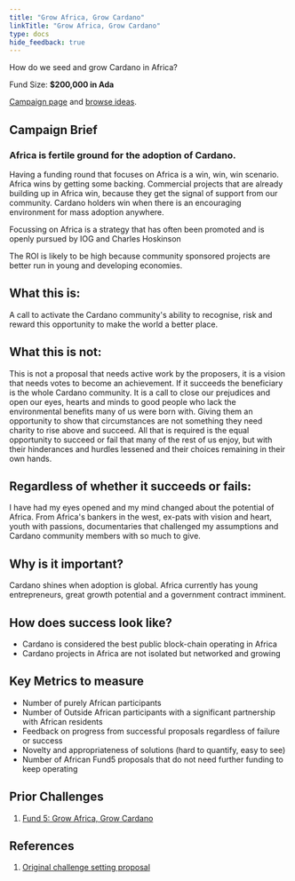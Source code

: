 ```yaml
---
title: "Grow Africa, Grow Cardano"
linkTitle: "Grow Africa, Grow Cardano"
type: docs
hide_feedback: true
---
```


How do we seed and grow Cardano in Africa?

Fund Size: **$200,000 in Ada**

[Campaign page](https://cardano.ideascale.com/a/campaign-home/26108) and [browse ideas](https://cardano.ideascale.com/a/ideas/top/campaign-filter/byids/campaigns/26108/stage/unspecified).

## Campaign Brief

### Africa is fertile ground for the adoption of Cardano.

Having a funding round that focuses on Africa is a win, win, win scenario. Africa wins by getting some backing. Commercial projects that are already building up in Africa win, because they get the signal of support from our community. Cardano holders win when there is an encouraging environment for mass adoption anywhere.

Focussing on Africa is a strategy that has often been promoted and is openly pursued by IOG and Charles Hoskinson

The ROI is likely to be high because community sponsored projects are better run in young and developing economies.

## What this is:

A call to activate the Cardano community's ability to recognise, risk and reward this opportunity to make the world a better place.

## What this is not:

This is not a proposal that needs active work by the proposers, it is a vision that needs votes to become an achievement. If it succeeds the beneficiary is the whole Cardano community. It is a call to close our prejudices and open our eyes, hearts and minds to good people who lack the environmental benefits many of us were born with. Giving them an opportunity to show that circumstances are not something they need charity to rise above and succeed. All that is required is the equal opportunity to succeed or fail that many of the rest of us enjoy, but with their hinderances and hurdles lessened and their choices remaining in their own hands.

## Regardless of whether it succeeds or fails:

I have had my eyes opened and my mind changed about the potential of Africa. From Africa's bankers in the west, ex-pats with vision and heart, youth with passions, documentaries that challenged my assumptions and Cardano community members with so much to give.

## Why is it important?

Cardano shines when adoption is global. Africa currently has young entrepreneurs, great growth potential and a government contract imminent.

## How does success look like?

- Cardano is considered the best public block-chain operating in Africa
- Cardano projects in Africa are not isolated but networked and growing

## Key Metrics to measure

- Number of purely African participants
- Number of Outside African participants with a significant partnership with African residents
- Feedback on progress from successful proposals regardless of failure or success
- Novelty and appropriateness of solutions (hard to quantify, easy to see)
- Number of African Fund5 proposals that do not need further funding to keep operating

## Prior Challenges

1. [Fund 5: Grow Africa, Grow Cardano](https://cardano.ideascale.com/a/campaign-home/25947)

## References

1. [Original challenge setting proposal](https://cardano.ideascale.com/a/dtd/Grow-Africa-Grow-Cardano/333079-48088)